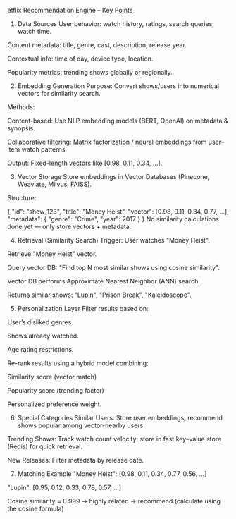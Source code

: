 etflix Recommendation Engine – Key Points
1. Data Sources
User behavior: watch history, ratings, search queries, watch time.

Content metadata: title, genre, cast, description, release year.

Contextual info: time of day, device type, location.

Popularity metrics: trending shows globally or regionally.

2. Embedding Generation
Purpose: Convert shows/users into numerical vectors for similarity search.

Methods:

Content-based: Use NLP embedding models (BERT, OpenAI) on metadata & synopsis.

Collaborative filtering: Matrix factorization / neural embeddings from user–item watch patterns.

Output: Fixed-length vectors like [0.98, 0.11, 0.34, ...].

3. Vector Storage
Store embeddings in Vector Databases (Pinecone, Weaviate, Milvus, FAISS).

Structure:

{
  "id": "show_123",
  "title": "Money Heist",
  "vector": [0.98, 0.11, 0.34, 0.77, ...],
  "metadata": { "genre": "Crime", "year": 2017 }
}
No similarity calculations done yet — only store vectors + metadata.

4. Retrieval (Similarity Search)
Trigger: User watches "Money Heist".

Retrieve "Money Heist" vector.

Query vector DB: "Find top N most similar shows using cosine similarity".

Vector DB performs Approximate Nearest Neighbor (ANN) search.

Returns similar shows: "Lupin", "Prison Break", "Kaleidoscope".

5. Personalization Layer
Filter results based on:

User’s disliked genres.

Shows already watched.

Age rating restrictions.

Re-rank results using a hybrid model combining:

Similarity score (vector match)

Popularity score (trending factor)

Personalized preference weight.

6. Special Categories
Similar Users: Store user embeddings; recommend shows popular among vector-nearby users.

Trending Shows: Track watch count velocity; store in fast key–value store (Redis) for quick retrieval.

New Releases: Filter metadata by release date.

7. Matching Example
"Money Heist": [0.98, 0.11, 0.34, 0.77, 0.56, ...]

"Lupin": [0.95, 0.12, 0.33, 0.78, 0.57, ...]

Cosine similarity ≈ 0.999 → highly related → recommend.(calculate using the cosine formula)

